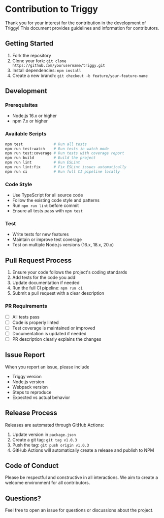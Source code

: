 # Contribution to Triggy

Thank you for your interest for the contribution in the development of Triggy! This document provides guidelines and information for contributors.

## Getting Started

1. Fork the repository
2. Clone your fork: `git clone https://github.com/yourusername/triggy.git`
3. Install dependencies: `npm install`
4. Create a new branch: `git checkout -b feature/your-feature-name`

## Development

### Prerequisites

- Node.js 16.x or higher
- npm 7.x or higher

### Available Scripts

```bash
npm test              # Run all tests
npm run test:watch    # Run tests in watch mode
npm run test:coverage # Run tests with coverage report
npm run build         # Build the project
npm run lint          # Run ESLint
npm run lint:fix      # Fix ESLint issues automatically
npm run ci            # Run full CI pipeline locally
```

### Code Style

- Use TypeScript for all source code
- Follow the existing code style and patterns
- Run `npm run lint` before commit
- Ensure all tests pass with `npm test`

### Test

- Write tests for new features
- Maintain or improve test coverage
- Test on multiple Node.js versions (16.x, 18.x, 20.x)

## Pull Request Process

1. Ensure your code follows the project's coding standards
2. Add tests for the code you add
3. Update documentation if needed
4. Run the full CI pipeline: `npm run ci`
5. Submit a pull request with a clear description

### PR Requirements

- [ ] All tests pass
- [ ] Code is properly linted
- [ ] Test coverage is maintained or improved
- [ ] Documentation is updated if needed
- [ ] PR description clearly explains the changes

## Issue Report

When you report an issue, please include

- Triggy version
- Node.js version
- Webpack version
- Steps to reproduce
- Expected vs actual behavior

## Release Process

Releases are automated through GitHub Actions:

1. Update version in `package.json`
2. Create a git tag: `git tag v1.0.3`
3. Push the tag: `git push origin v1.0.3`
4. GitHub Actions will automatically create a release and publish to NPM

## Code of Conduct

Please be respectful and constructive in all interactions. We aim to create a welcome environment for all contributors.

## Questions?

Feel free to open an issue for questions or discussions about the project.
